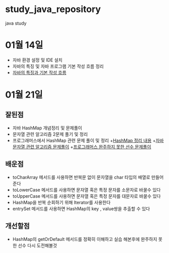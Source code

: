 # study_java_repository
java study


# 01월 14일
+  자바 환경 설정 및 IDE 설치
+  자바의 특징 및 자바 프로그램 기본 작성 흐름 정리
+  [자바의 특징과 기본 작성 흐름](https://unique-wandflower-4cc.notion.site/ch1-4a3c259209ff4c9dbbcca90d265df25a)



# 01월 21일
## 잘된점
+ 자바 HashMap 개념정리 및 문제풀이
+ 문자열 관련 알고리즘 2문제 풀기 및 정리
+ 프로그래머스에서 HashMap 관련 문제 풀이 및 정리
+[HashMap 정리 내용](https://unique-wandflower-4cc.notion.site/HashMap-69fb1d9e5dcf4de9bad7e85b6f5dbeb2)
+[자바 문자열 관련 알고리즘 문제풀이](https://unique-wandflower-4cc.notion.site/a1ab91cf6b7e45e2bc0fb04e2fd46f53)
+[프로그래머스 완주하지 못한 선수 문제풀이](https://unique-wandflower-4cc.notion.site/9dba2e288d164c54899eb2945e9651ed)
  
## 배운점
+ toCharArray 메서드를 사용하면 반복문 없이 문자열을 char 타입의 배열로 만들어 준다
+ toLowerCase 메서드를 사용하면 문자열 혹은 특정 문자를 소문자로 바꿀수 있다
+ toUpperCase 메서드를 사용하면 문자열 혹은 특정 문자를 대문자로 바꿀수 있다
+ HashMap을 반복 순회하기 위해 Iterator를 사용한다
+ entrySet 메서드를 사용하면 HashMap의 key , value쌍을 추출할 수 있다

## 개선할점
+ HashMap의 getOrDefault 메서드를 정확히 이해하고 실습 해본후에 완주하지 못한 선수 다시 도전해볼것
